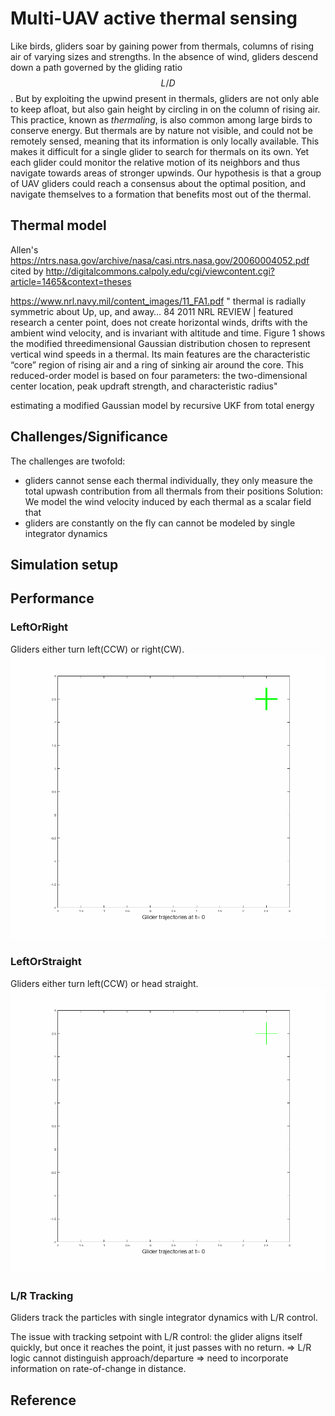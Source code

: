 
# Multi-UAV active thermal sensing

Like birds, gliders soar by gaining power from thermals, columns of rising air of varying sizes and strengths. 
In the absence of wind, gliders descend down a path governed by the gliding ratio $$L/D$$. 
But by exploiting the upwind present in thermals, gliders are not only able to keep afloat, but also gain height by circling in on the column of rising air. 
This practice, known as *thermaling*, is also common among large birds to conserve energy. 
But thermals are by nature not visible, and could not be remotely sensed, meaning that its information is only locally available. 
This makes it difficult for a single glider to search for thermals on its own. 
Yet each glider could monitor the relative motion of its neighbors and thus navigate towards areas of stronger upwinds. Our hypothesis is that a group of UAV gliders could reach a consensus about the optimal position, and navigate themselves to a formation that benefits most out of the thermal.

## Thermal model
Allen's https://ntrs.nasa.gov/archive/nasa/casi.ntrs.nasa.gov/20060004052.pdf cited by
http://digitalcommons.calpoly.edu/cgi/viewcontent.cgi?article=1465&context=theses

https://www.nrl.navy.mil/content_images/11_FA1.pdf
" thermal is radially symmetric about
Up, up, and away…
84 2011 NRL REVIEW | featured research
a center point, does not create horizontal winds, drifts
with the ambient wind velocity, and is invariant with
altitude and time. Figure 1 shows the modified threedimensional
Gaussian distribution chosen to represent
vertical wind speeds in a thermal. Its main features
are the characteristic “core” region of rising air and a
ring of sinking air around the core. This reduced-order
model is based on four parameters: the two-dimensional
center location, peak updraft strength, and characteristic
radius"

estimating a modified Gaussian model by recursive UKF from total energy
 
## Challenges/Significance
The challenges are twofold:

- gliders cannot sense each thermal individually, they only measure the total upwash contribution from all thermals from their positions
Solution: We model the wind velocity induced by each thermal as a scalar field that
- gliders are constantly on the fly can cannot be modeled by single integrator dynamics


 
## Simulation setup

## Performance

### LeftOrRight
Gliders either turn left(CCW) or right(CW).
![](test41.gif)

### LeftOrStraight
Gliders either turn left(CCW) or head straight.
![](test42.gif)

### L/R Tracking
Gliders track the particles with single integrator dynamics with L/R control.

The issue with tracking setpoint with L/R control: the glider aligns itself quickly, but once it reaches the point, it just passes with no return. => L/R logic cannot distinguish approach/departure => need to incorporate information on rate-of-change in distance.

## Reference
